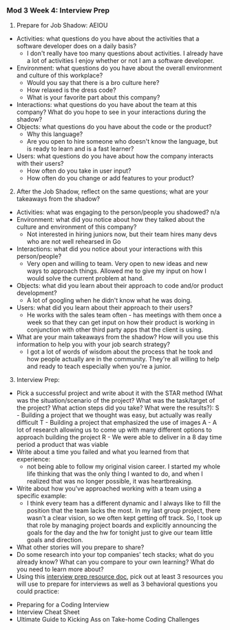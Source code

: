 ### Mod 3 Week 4: Interview Prep  <a name="week-4"></a>

1. Prepare for Job Shadow: AEIOU
* Activities: what questions do you have about the activities that a software developer does on a daily basis?
  - I don't really have too many questions about activities. I already have a lot of activities I enjoy whether or not I am a software developer.
* Environment: what questions do you have about the overall environment and culture of this workplace?
  - Would you say that there is a bro culture here?
  - How relaxed is the dress code?
  - What is your favorite part about this company?
* Interactions: what questions do you have about the team at this company? What do you hope to see in your interactions during the shadow?
* Objects: what questions do you have about the code or the product?
  - Why this language?
  - Are you open to hire someone who doesn't know the language, but is ready to learn and is a fast learner?
* Users: what questions do you have about how the company interacts with their users?
  - How often do you take in user input?
  - How often do you change or add features to your product?

2. After the Job Shadow, reflect on the same questions; what are your takeaways from the shadow?
* Activities: what was engaging to the person/people you shadowed? n/a
* Environment: what did you notice about how they talked about the culture and environment of this company?
  - Not interested in hiring juniors now, but their team hires many devs who are not well rehearsed in Go
* Interactions: what did you notice about your interactions with this person/people?
  - Very open and willing to team. Very open to new ideas and new ways to approach things. Allowed me to give my input on how I would solve the current problem at hand.
* Objects: what did you learn about their approach to code and/or product development?
  - A lot of googling when he didn't know what he was doing.
* Users: what did you learn about their approach to their users?
  - He works with the sales team often - has meetings with them once a week so that they can get input on how their product is working in conjunction with other third party apps that the client is using.
* What are your main takeaways from the shadow? How will you use this information to help you with your job search strategy?
  - I got a lot of words of wisdom about the process that he took and how people actually are in the community. They're all willing to help and ready to teach especially when you're a junior.

3. Interview Prep:
* Pick a successful project and write about it with the STAR method (What was the situation/scenario of the project? What was the task/target of the project? What action steps did you take? What were the results?):
S - Building a project that we thought was easy, but actually was really difficult
T - Building a project that emphasized the use of images
A - A lot of research allowing us to come up with many different options to approach building the project
R - We were able to deliver in a 8 day time period a product that was viable
* Write about a time you failed and what you learned from that experience:
  - not being able to follow my original vision career. I started my whole life thinking that was the only thing I wanted to do, and when I realized that was no longer possible, it was heartbreaking.
* Write about how you've approached working with a team using a specific example:
  - I think every team has a different dynamic and I always like to fill the position that the team lacks the most. In my last group project, there wasn't a clear vision, so we often kept getting off track. So, I took up that role by managing project boards and explicitly announcing the goals for the day and the hw for tonight just to give our team little goals and direction.
* What other stories will you prepare to share?
* Do some research into your top companies' tech stacks; what do you already know? What can you compare to your own learning? What do you need to learn more about?
* Using this [interview prep resource doc](https://github.com/turingschool/career-development-curriculum-site/blob/master/resources/interview_prep_resources.md), pick out at least 3 resources you will use to prepare for interviews as well as 3 behavioral questions you could practice:
- Preparing for a Coding Interview
- Interview Cheat Sheet
- Ultimate Guide to Kicking Ass on Take-home Coding Challenges
